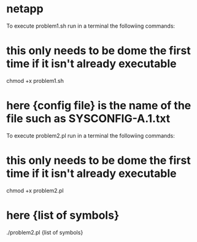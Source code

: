 # netapp

To execute problem1.sh run in a terminal the followiing commands:

# this only needs to be dome the first time if it isn't already executable
chmod +x problem1.sh

# here {config file} is the name of the file such as SYSCONFIG-A.1.txt

To execute problem2.pl run in a terminal the followiing commands:

# this only needs to be dome the first time if it isn't already executable
chmod +x problem2.pl

# here {list of symbols}
./problem2.pl {list of symbols}
